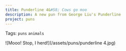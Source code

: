 ```yaml
---
title: Punderline 4&#58; Cows go moo
description: A new pun from George Liu's Punderline
project: puns
---
```

Tags: `puns` `animals` 

![Mooo! Stop, I herd!](/assets/puns/punderline 4.jpg)
